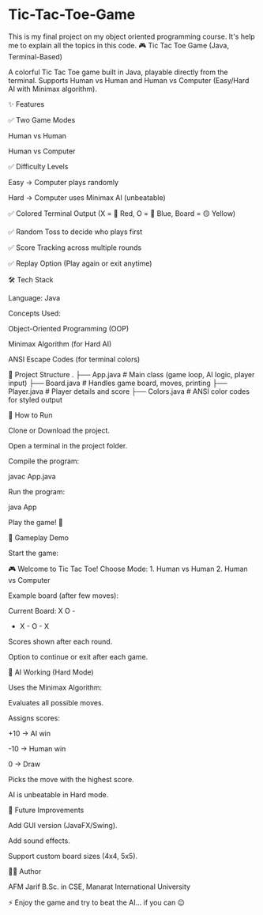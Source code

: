 # Tic-Tac-Toe-Game
This is my final project on my object oriented programming course. It's help me to explain all the topics in this code. 
🎮 Tic Tac Toe Game (Java, Terminal-Based)

A colorful Tic Tac Toe game built in Java, playable directly from the terminal.
Supports Human vs Human and Human vs Computer (Easy/Hard AI with Minimax algorithm).

✨ Features

✅ Two Game Modes

Human vs Human

Human vs Computer

✅ Difficulty Levels

Easy → Computer plays randomly

Hard → Computer uses Minimax AI (unbeatable)

✅ Colored Terminal Output (X = 🔴 Red, O = 🔵 Blue, Board = 🟡 Yellow)

✅ Random Toss to decide who plays first

✅ Score Tracking across multiple rounds

✅ Replay Option (Play again or exit anytime)

🛠️ Tech Stack

Language: Java

Concepts Used:

Object-Oriented Programming (OOP)

Minimax Algorithm (for Hard AI)

ANSI Escape Codes (for terminal colors)

📂 Project Structure
.
├── App.java        # Main class (game loop, AI logic, player input)
├── Board.java      # Handles game board, moves, printing
├── Player.java     # Player details and score
├── Colors.java     # ANSI color codes for styled output

🚀 How to Run

Clone or Download the project.

Open a terminal in the project folder.

Compile the program:

javac App.java


Run the program:

java App


Play the game! 🎉

🎲 Gameplay Demo

Start the game:

🎮 Welcome to Tic Tac Toe!
Choose Mode: 1. Human vs Human  2. Human vs Computer


Example board (after few moves):

Current Board:
X O -
- X -
O - X


Scores shown after each round.

Option to continue or exit after each game.

🧠 AI Working (Hard Mode)

Uses the Minimax Algorithm:

Evaluates all possible moves.

Assigns scores:

+10 → AI win

-10 → Human win

0 → Draw

Picks the move with the highest score.

AI is unbeatable in Hard mode.

📌 Future Improvements

Add GUI version (JavaFX/Swing).

Add sound effects.

Support custom board sizes (4x4, 5x5).

👨‍💻 Author

AFM Jarif
B.Sc. in CSE, Manarat International University

⚡ Enjoy the game and try to beat the AI… if you can 😉

